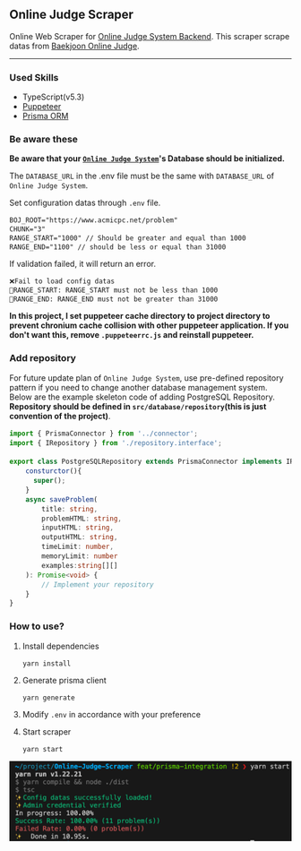 ## Online Judge Scraper

Online Web Scraper for [Online Judge System Backend](https://github.com/J-Hoplin/Online-Judge-System). This scraper scrape datas from [Baekjoon Online Judge](https://www.acmicpc.net/).

---

### Used Skills

- TypeScript(v5.3)
- [Puppeteer](https://pptr.dev/)
- [Prisma ORM](https://www.prisma.io/)

### Be aware these

**Be aware that your [`Online Judge System`](https://github.com/J-Hoplin/Online-Judge-System)'s Database should be initialized.**

The `DATABASE_URL` in the .env file must be the same with `DATABASE_URL` of `Online Judge System`.

Set configuration datas through `.env` file.

```
BOJ_ROOT="https://www.acmicpc.net/problem"
CHUNK="3"
RANGE_START="1000" // Should be greater and equal than 1000
RANGE_END="1100" // should be less or equal than 31000
```

If validation failed, it will return an error.

```
❌Fail to load config datas
🔧RANGE_START: RANGE_START must not be less than 1000
🔧RANGE_END: RANGE_END must not be greater than 31000
```

**In this project, I set puppeteer cache directory to project directory to prevent chronium cache collision with other puppeteer application. If you don't want this, remove `.puppeteerrc.js` and reinstall puppeteer.**

### Add repository

For future update plan of `Online Judge System`, use pre-defined repository pattern if you need to change another database management system. Below are the example skeleton code of adding PostgreSQL Repository. **Repository should be defined in `src/database/repository`(this is just convention of the project)**.

```typescript
import { PrismaConnector } from '../connector';
import { IRepository } from './repository.interface';

export class PostgreSQLRepository extends PrismaConnector implements IRepository{
    consturctor(){
      super();
    }
    async saveProblem(
        title: string,
        problemHTML: string,
        inputHTML: string,
        outputHTML: string,
        timeLimit: number,
        memoryLimit: number
        examples:string[][]
    ): Promise<void> {
        // Implement your repository
    }
}
```

### How to use?

1. Install dependencies

   ```
   yarn install
   ```

2. Generate prisma client

   ```
   yarn generate
   ```

3. Modify `.env` in accordance with your preference

4. Start scraper

   ```
   yarn start
   ```

![](./img/1.png)
